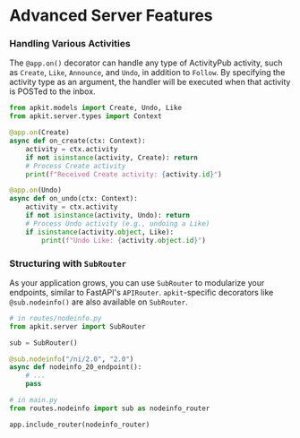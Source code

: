 # Advanced Server Features

### Handling Various Activities

The `@app.on()` decorator can handle any type of ActivityPub activity, such as `Create`, `Like`, `Announce`, and `Undo`, in addition to `Follow`. By specifying the activity type as an argument, the handler will be executed when that activity is POSTed to the inbox.

```python
from apkit.models import Create, Undo, Like
from apkit.server.types import Context

@app.on(Create)
async def on_create(ctx: Context):
    activity = ctx.activity
    if not isinstance(activity, Create): return
    # Process Create activity
    print(f"Received Create activity: {activity.id}")

@app.on(Undo)
async def on_undo(ctx: Context):
    activity = ctx.activity
    if not isinstance(activity, Undo): return
    # Process Undo activity (e.g., undoing a Like)
    if isinstance(activity.object, Like):
        print(f"Undo Like: {activity.object.id}")
```

### Structuring with `SubRouter`

As your application grows, you can use `SubRouter` to modularize your endpoints, similar to FastAPI's `APIRouter`. `apkit`-specific decorators like `@sub.nodeinfo()` are also available on `SubRouter`.

```python
# in routes/nodeinfo.py
from apkit.server import SubRouter

sub = SubRouter()

@sub.nodeinfo("/ni/2.0", "2.0")
async def nodeinfo_20_endpoint():
    # ...
    pass

# in main.py
from routes.nodeinfo import sub as nodeinfo_router

app.include_router(nodeinfo_router)
```
